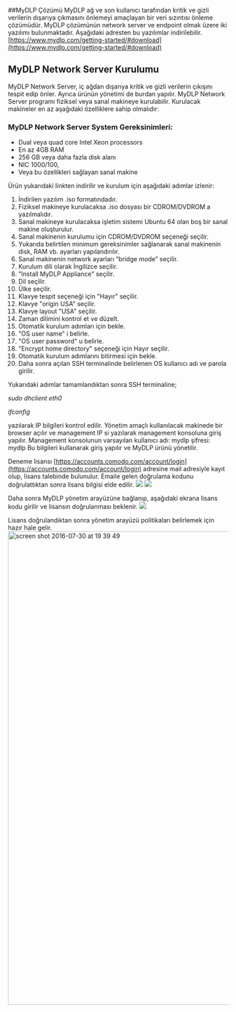 ##MyDLP Çözümü
MyDLP ağ ve son kullanıcı tarafından kritik ve gizli verilerin dışarıya çıkmasını önlemeyi amaçlayan bir veri sızıntısı önleme çözümüdür. 
MyDLP çözümünün network server ve endpoint olmak üzere iki yazılımı bulunmaktadır. Aşağıdaki adresten bu yazılımlar indirilebilir.
[https://www.mydlp.com/getting-started/#download](https://www.mydlp.com/getting-started/#download)
## MyDLP Network Server Kurulumu
MyDLP Network Server, iç ağdan dışarıya kritik ve gizli verilerin çıkışını tespit edip önler. Ayrıca ürünün yönetimi de burdan yapılır. 
MyDLP Network Server programı fiziksel veya sanal makineye kurulabilir. Kurulacak makineler en az aşağıdaki özelliklere sahip olmalıdır:
### MyDLP Network Server System Gereksinimleri:
* Dual veya quad core Intel Xeon processors 
* En az 4GB RAM
* 256 GB veya daha fazla disk alanı
* NIC 1000/100,
* Veya bu özellikleri sağlayan sanal makine 

Ürün yukarıdaki linkten indirilir ve kurulum için aşağıdaki adımlar izlenir: 

1.	İndirilen yazılım .iso formatındadır. 
2.	Fiziksel makineye kurulacaksa .iso dosyası bir CDROM/DVDROM a yazılmalıdır.
3.	Sanal makineye kurulacaksa işletim sistemi Ubuntu 64 olan boş bir sanal makine oluşturulur. 
4.	Sanal makinenin kurulumu için CDROM/DVDROM seçeneği seçilir. 
5.	Yukarıda belirtilen minimum gereksinimler sağlanarak sanal makinenin disk, RAM vb. ayarları yapılandırılır.
6.	Sanal makinenin network ayarları “bridge mode” seçilir.
7.	Kurulum dili olarak İngilizce seçilir. 
8.	"Install MyDLP Appliance" seçilir. 
9.	Dil seçilir.
10.	Ülke seçilir.
11.	Klavye tespit seçeneği için "Hayır" seçilir. 
12.	Klavye "origin USA" seçilir.
13.	Klavye layout "USA" seçilir.
14.	Zaman dilimini kontrol et ve düzelt. 
15.	Otomatik kurulum adımları için bekle. 
16.	"OS user name" i belirle. 
17.	"OS user password" u belirle.
18.	"Encrypt home directory" seçeneği için Hayır seçilir.
19.	Otomatik kurulum adımlarını bitirmesi için bekle. 
20.	Daha sonra açılan SSH terminalinde belirlenen OS kullanıcı adı ve parola girilir.

Yukarıdaki adımlar tamamlandıktan sonra SSH terminaline;

_sudo dhclient eth0_

_ifconfig_

yazılarak IP bilgileri kontrol edilir. 
Yönetim amaçlı kullanılacak makinede bir browser açılır ve management IP si yazılarak management konsoluna giriş yapılır. 
Management konsolunun varsayılan kullanıcı adı: mydlp şifresi: mydlp Bu bilgileri kullanarak giriş yapılır ve MyDLP ürünü yönetilir. 

Deneme lisansı [https://accounts.comodo.com/account/login](https://accounts.comodo.com/account/login) adresine mail adresiyle kayıt olup, lisans talebinde bulunulur. Emaile gelen doğrulama kodunu doğrulattıktan sonra lisans bilgisi elde edilir. 
![](https://cloud.githubusercontent.com/assets/20702065/17457902/4a582366-5c0d-11e6-9a03-c1d484107774.png)
![](https://cloud.githubusercontent.com/assets/20702065/17457913/5e91fa3c-5c0d-11e6-900b-9b68f72c204e.png)

Daha sonra MyDLP yönetim arayüzüne bağlanıp, aşağıdaki ekrana lisans kodu girilir ve lisansın doğrulanması beklenir.
![](https://cloud.githubusercontent.com/assets/20702065/17457919/6b0dd998-5c0d-11e6-88b6-039349ebb5a6.png)

Lisans doğrulandıktan sonra yönetim arayüzü politikaları belirlemek için hazır hale gelir. 
<img width="1079" alt="screen shot 2016-07-30 at 19 39 49" src="https://cloud.githubusercontent.com/assets/20702065/17458000/9605bb60-5c0e-11e6-8a9b-1eb947c69435.png">